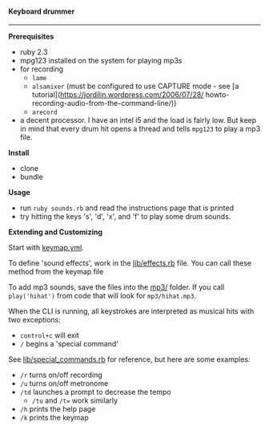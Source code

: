#### Keyboard drummer

---

**Prerequisites**

- ruby 2.3
- mpg123 installed on the system for playing mp3s
- for recording
  - `lame`
  - `alsamixer` (must be configured to use CAPTURE mode - see [a tutorial](https://jordilin.wordpress.com/2006/07/28/
  howto-recording-audio-from-the-command-line/))
  - `arecord`
- a decent processor. I have an intel i5 and the load is fairly low. But
keep in mind that every drum hit opens a thread and tells `mpg123` to play a
mp3 file. 

**Install**

- clone
- bundle

**Usage**

- run `ruby sounds.rb` and read the instructions page that is printed
- try hitting the keys 's', 'd', 'x', and 'f' to play some drum sounds.

**Extending and Customizing**

Start with [keymap.yml](./keymap.yml).

To define 'sound effects', work in the [lib/effects.rb](lib/effects.rb) file.
You can call these method from the keymap file

To add mp3 sounds, save the files into the [mp3/](./mp3/) folder.
If you call `play('hihat')` from code that will look for `mp3/hihat.mp3`.

When the CLI is running, all keystrokes are interpreted as musical hits with
two exceptions:

  - `control+c` will exit
  - `/` begins a 'special command'

See [lib/special_commands.rb](./lib/special_commands.rb) for reference, but here
are some examples:

  - `/r` turns on/off recording
  - `/u` turns on/off metronome
  - `/td` launches a prompt to decrease the tempo
    - `/tu` and `/t=` work similarly
  - `/h` prints the help page
  - `/k` prints the keymap